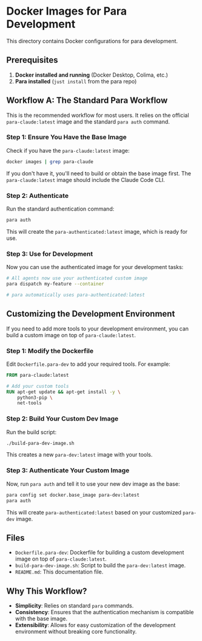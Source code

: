 # Docker Images for Para Development

This directory contains Docker configurations for para development.

## Prerequisites

1. **Docker installed and running** (Docker Desktop, Colima, etc.)
2. **Para installed** (`just install` from the para repo)

## Workflow A: The Standard Para Workflow

This is the recommended workflow for most users. It relies on the official `para-claude:latest` image and the standard `para auth` command.

### Step 1: Ensure You Have the Base Image

Check if you have the `para-claude:latest` image:
```bash
docker images | grep para-claude
```

If you don't have it, you'll need to build or obtain the base image first. The `para-claude:latest` image should include the Claude Code CLI.

### Step 2: Authenticate

Run the standard authentication command:
```bash
para auth
```
This will create the `para-authenticated:latest` image, which is ready for use.

### Step 3: Use for Development

Now you can use the authenticated image for your development tasks:
```bash
# All agents now use your authenticated custom image
para dispatch my-feature --container

# para automatically uses para-authenticated:latest
```

## Customizing the Development Environment

If you need to add more tools to your development environment, you can build a custom image on top of `para-claude:latest`.

### Step 1: Modify the Dockerfile

Edit `Dockerfile.para-dev` to add your required tools. For example:

```dockerfile
FROM para-claude:latest

# Add your custom tools
RUN apt-get update && apt-get install -y \
    python3-pip \
    net-tools
```

### Step 2: Build Your Custom Dev Image

Run the build script:
```bash
./build-para-dev-image.sh
```
This creates a new `para-dev:latest` image with your tools.

### Step 3: Authenticate Your Custom Image

Now, run `para auth` and tell it to use your new dev image as the base:

```bash
para config set docker.base_image para-dev:latest
para auth
```

This will create `para-authenticated:latest` based on your customized `para-dev` image.

## Files

- `Dockerfile.para-dev`: Dockerfile for building a custom development image on top of `para-claude:latest`.
- `build-para-dev-image.sh`: Script to build the `para-dev:latest` image.
- `README.md`: This documentation file.

## Why This Workflow?

- **Simplicity**: Relies on standard `para` commands.
- **Consistency**: Ensures that the authentication mechanism is compatible with the base image.
- **Extensibility**: Allows for easy customization of the development environment without breaking core functionality.

